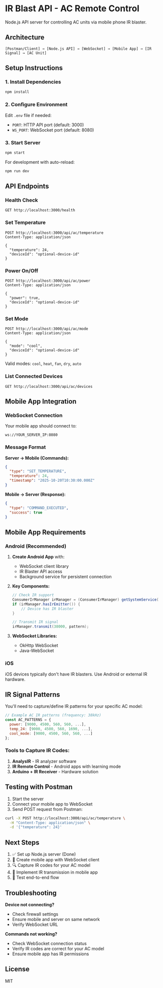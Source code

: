 # IR Blast API - AC Remote Control

Node.js API server for controlling AC units via mobile phone IR blaster.

## Architecture

```
[Postman/Client] → [Node.js API] → [WebSocket] → [Mobile App] → [IR Signal] → [AC Unit]
```

## Setup Instructions

### 1. Install Dependencies

```bash
npm install
```

### 2. Configure Environment

Edit `.env` file if needed:
- `PORT`: HTTP API port (default: 3000)
- `WS_PORT`: WebSocket port (default: 8080)

### 3. Start Server

```bash
npm start
```

For development with auto-reload:
```bash
npm run dev
```

## API Endpoints

### Health Check
```
GET http://localhost:3000/health
```

### Set Temperature
```
POST http://localhost:3000/api/ac/temperature
Content-Type: application/json

{
  "temperature": 24,
  "deviceId": "optional-device-id"
}
```

### Power On/Off
```
POST http://localhost:3000/api/ac/power
Content-Type: application/json

{
  "power": true,
  "deviceId": "optional-device-id"
}
```

### Set Mode
```
POST http://localhost:3000/api/ac/mode
Content-Type: application/json

{
  "mode": "cool",
  "deviceId": "optional-device-id"
}
```
Valid modes: `cool`, `heat`, `fan`, `dry`, `auto`

### List Connected Devices
```
GET http://localhost:3000/api/ac/devices
```

## Mobile App Integration

### WebSocket Connection

Your mobile app should connect to:
```
ws://YOUR_SERVER_IP:8080
```

### Message Format

**Server → Mobile (Commands):**
```json
{
  "type": "SET_TEMPERATURE",
  "temperature": 24,
  "timestamp": "2025-10-20T10:30:00.000Z"
}
```

**Mobile → Server (Response):**
```json
{
  "type": "COMMAND_EXECUTED",
  "success": true
}
```

## Mobile App Requirements

### Android (Recommended)

1. **Create Android App** with:
   - WebSocket client library
   - IR Blaster API access
   - Background service for persistent connection

2. **Key Components:**
   ```java
   // Check IR support
   ConsumerIrManager irManager = (ConsumerIrManager) getSystemService(Context.CONSUMER_IR_SERVICE);
   if (irManager.hasIrEmitter()) {
       // Device has IR blaster
   }
   
   // Transmit IR signal
   irManager.transmit(38000, pattern);
   ```

3. **WebSocket Libraries:**
   - OkHttp WebSocket
   - Java-WebSocket

### iOS
iOS devices typically don't have IR blasters. Use Android or external IR hardware.

## IR Signal Patterns

You'll need to capture/define IR patterns for your specific AC model:

```javascript
// Example AC IR patterns (frequency: 38kHz)
const AC_PATTERNS = {
  power: [9000, 4500, 560, 560, ...],
  temp_24: [9000, 4500, 560, 1690, ...],
  cool_mode: [9000, 4500, 560, 560, ...]
};
```

### Tools to Capture IR Codes:
1. **AnalysIR** - IR analyzer software
2. **IR Remote Control** - Android apps with learning mode
3. **Arduino + IR Receiver** - Hardware solution

## Testing with Postman

1. Start the server
2. Connect your mobile app to WebSocket
3. Send POST request from Postman:

```bash
curl -X POST http://localhost:3000/api/ac/temperature \
  -H "Content-Type: application/json" \
  -d '{"temperature": 24}'
```

## Next Steps

1. ✅ Set up Node.js server (Done)
2. 📱 Create mobile app with WebSocket client
3. 🔍 Capture IR codes for your AC model
4. 📡 Implement IR transmission in mobile app
5. 🧪 Test end-to-end flow

## Troubleshooting

**Device not connecting?**
- Check firewall settings
- Ensure mobile and server on same network
- Verify WebSocket URL

**Commands not working?**
- Check WebSocket connection status
- Verify IR codes are correct for your AC model
- Ensure mobile app has IR permissions

## License

MIT
